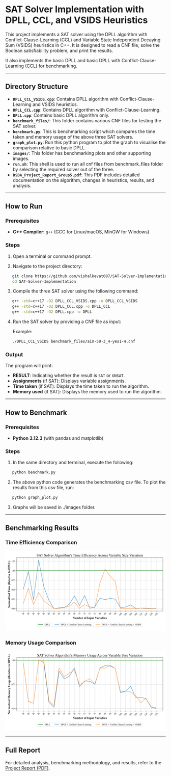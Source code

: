 # SAT Solver Implementation with DPLL, CCL, and VSIDS Heuristics

This project implements a SAT solver using the DPLL algorithm with Conflict-Clause-Learning (CCL) and Variable State Independent Decaying Sum (VSIDS) heuristics in C++. It is designed to read a CNF file, solve the Boolean satisfiability problem, and print the results.

It also implements the basic DPLL and basic DPLL with Conflict-Clause-Learning (CCL) for benchmarking.

---

## Directory Structure

- **`DPLL_CCL_VSIDS.cpp`**: Contains DPLL algorithm with Conflict-Clause-Learning and VSIDS heuristics.
- **`DPLL_CCL.cpp`**: Contains DPLL algorithm with Conflict-Clause-Learning.
- **`DPLL.cpp`**: Contains basic DPLL algorithm only.
- **`benchmark_files/`**: This folder contains various CNF files for testing the SAT solver.
- **`benchmark.py`**: This is benchmarking script which compares the time taken and memory usage of the above three SAT solvers.
- **`graph_plot.py`**: Run this python program to plot the graph to visualise the comparison relative to basic DPLL.
- **`images/`**: This folder has benchmarking plots and other supporting images.
- **`run.sh`**: This shell is used to run all cnf files from benchmark_files folder by selecting the required solver out of the three.
- **`DSDA_Project_Report_Group5.pdf`**: This PDF includes detailed documentation on the algorithm, changes in heuristics, results, and analysis.

---

## How to Run

### Prerequisites

- **C++ Compiler:** `g++` (GCC for Linux/macOS, MinGW for Windows)

### Steps

1. Open a terminal or command prompt.

2. Navigate to the project directory:

```bash
   git clone https://github.com/vishalkevat007/SAT-Solver-Implementation.git
   cd SAT-Solver-Implementation
```

3. Compile the three SAT solver using the following command:

```bash
   g++ -std=c++17 -O2 DPLL_CCL_VSIDS.cpp -o DPLL_CCL_VSIDS
   g++ -std=c++17 -O2 DPLL_CCL.cpp -o DPLL_CCL
   g++ -std=c++17 -O2 DPLL.cpp -o DPLL
```

4. Run the SAT solver by providing a CNF file as input:

   Example:
```bash
   ./DPLL_CCL_VSIDS benchmark_files/aim-50-3_4-yes1-4.cnf
```

### Output

The program will print:

- **RESULT**: Indicating whether the result is `SAT` or `UNSAT`.
- **Assignments** (if SAT): Displays variable assignments.
- **Time taken** (if SAT): Displays the time taken to run the algorithm.
- **Memory used** (if SAT): Displays the memory used to run the algorithm.

---

## How to Benchmark

### Prerequisites

- **Python 3.12.3** (with pandas and matplotlib)

### Steps

1. In the same directory and terminal, execute the following:

```bash
   python benchmark.py
```

2. The above python code generates the benchmarking csv file. To plot the results from this csv file, run:

```bash
   python graph_plot.py
```

3. Graphs will be saved in ./images folder.

---

## Benchmarking Results

### Time Efficiency Comparison
![Time Efficiency](images/performance_time_analysis.png)

### Memory Usage Comparison
![Memory Usage](images/performance_memory_analysis.png)

---

## Full Report

For detailed analysis, benchmarking methodology, and results, refer to the [Project Report (PDF)](DSDA_Project_Report_Group5.pdf).
